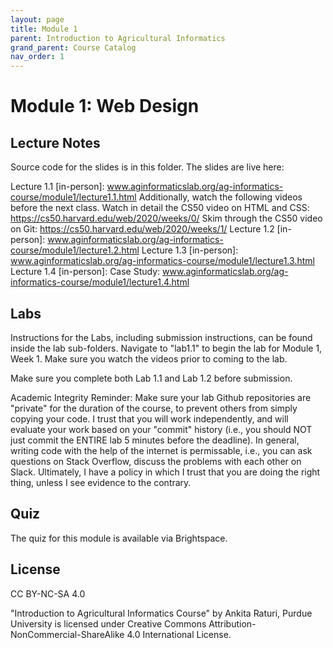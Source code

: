 ```yaml
---
layout: page
title: Module 1
parent: Introduction to Agricultural Informatics
grand_parent: Course Catalog
nav_order: 1
---
```

# Module 1: Web Design

## Lecture Notes
Source code for the slides is in this folder. The slides are live here:

Lecture 1.1 [in-person]: www.aginformaticslab.org/ag-informatics-course/module1/lecture1.1.html
Additionally, watch the following videos before the next class.
Watch in detail the CS50 video on HTML and CSS: https://cs50.harvard.edu/web/2020/weeks/0/
Skim through the CS50 video on Git: https://cs50.harvard.edu/web/2020/weeks/1/
Lecture 1.2 [in-person]: www.aginformaticslab.org/ag-informatics-course/module1/lecture1.2.html
Lecture 1.3 [in-person]: www.aginformaticslab.org/ag-informatics-course/module1/lecture1.3.html
Lecture 1.4 [in-person]: Case Study: www.aginformaticslab.org/ag-informatics-course/module1/lecture1.4.html
## Labs
Instructions for the Labs, including submission instructions, can be found inside the lab sub-folders. Navigate to "lab1.1" to begin the lab for Module 1, Week 1. Make sure you watch the videos prior to coming to the lab.

Make sure you complete both Lab 1.1 and Lab 1.2 before submission.

Academic Integrity Reminder: Make sure your lab Github repositories are "private" for the duration of the course, to prevent others from simply copying your code. I trust that you will work independently, and will evaluate your work based on your "commit" history (i.e., you should NOT just commit the ENTIRE lab 5 minutes before the deadline). In general, writing code with the help of the internet is permissable, i.e., you can ask questions on Stack Overflow, discuss the problems with each other on Slack. Ultimately, I have a policy in which I trust that you are doing the right thing, unless I see evidence to the contrary.

## Quiz
The quiz for this module is available via Brightspace.

## License
CC BY-NC-SA 4.0

"Introduction to Agricultural Informatics Course" by Ankita Raturi, Purdue University is licensed under Creative Commons Attribution-NonCommercial-ShareAlike 4.0 International License.

